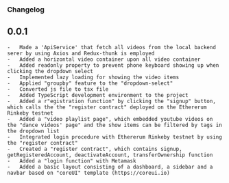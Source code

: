 ### Changelog
## 0.0.1
    -   Made a 'ApiService' that fetch all videos from the local backend serer by using Axios and Redux-thunk is employed
    -   Added a horizontal video container upon all video container
    -   Added readonly property to prevent phone keyboard showing up when clicking the dropdown select
    -   Implemented lazy loading for showing the video items
    -   Applied "groupby" feature to the "dropdown-select" 
    -   Converted js file to tsx file
    -   Added TypeScript development environment to the project
    -   Added a r"egistration function" by clicking the "signup" button, which calls the the "register contract" deployed on the Ethererum Rinkeby testnet
    -   Added a "video playlist page", which embedded youtube videos on the "dance videos' page" and the show items can be filtered by tags in the dropdown list
    -   Integrated login procedure with Ethererum Rinkeby testnet by using the "register contract"
    -   Created a "register contract", which contains signup, getRegisteredAccount, deactivateAccount, transferOwnership function
    -   Added a "login function" with Metamask
    -   Added a basic layout consisting of a dashboard, a sidebar and a navbar based on "coreUI" template (https://coreui.io)